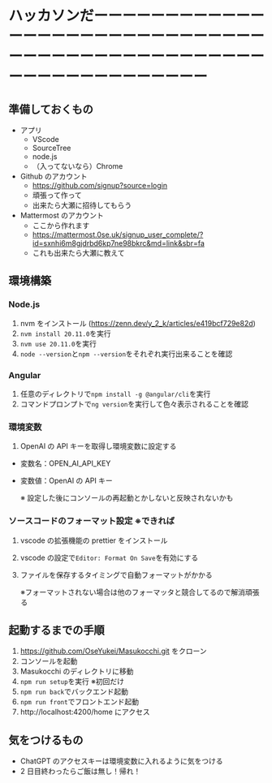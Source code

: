 # ハッカソンだーーーーーーーーーーーーーーーーーーーーーーーーーーーーーーーーーーーーーーーーーーーーーーーーーーーーーーーーーーーーーー

## 準備しておくもの

- アプリ
  - VScode
  - SourceTree
  - node.js
  - （入ってないなら）Chrome
- Github のアカウント
  - https://github.com/signup?source=login
  - 頑張って作って
  - 出来たら大瀬に招待してもらう
- Mattermost のアカウント
  - ここから作れます
  - https://mattermost.0se.uk/signup_user_complete/?id=sxnhi6m8gjdrbd6kp7ne98bkrc&md=link&sbr=fa
  - これも出来たら大瀬に教えて

## 環境構築

### Node.js

1. nvm をインストール (https://zenn.dev/y_2_k/articles/e419bcf729e82d)
2. `nvm install 20.11.0`を実行
3. `nvm use 20.11.0`を実行
4. `node --version`と`npm --version`をそれぞれ実行出来ることを確認

### Angular

1. 任意のディレクトリで`npm install -g @angular/cli`を実行
2. コマンドプロンプトで`ng version`を実行して色々表示されることを確認

### 環境変数

1. OpenAI の API キーを取得し環境変数に設定する

- 変数名：OPEN_AI_API_KEY
- 変数値：OpenAI の API キー

  ※ 設定した後にコンソールの再起動とかしないと反映されないかも

### ソースコードのフォーマット設定 ※できれば

1. vscode の拡張機能の prettier をインストール
2. vscode の設定で`Editor: Format On Save`を有効にする
3. ファイルを保存するタイミングで自動フォーマットがかかる

   ※フォーマットされない場合は他のフォーマッタと競合してるので解消頑張る

## 起動するまでの手順

1. https://github.com/OseYukei/Masukocchi.git をクローン
2. コンソールを起動
3. Masukocchi のディレクトリに移動
4. `npm run setup`を実行 ※初回だけ
5. `npm run back`でバックエンド起動
6. `npm run front`でフロントエンド起動
7. http://localhost:4200/home にアクセス

## 気をつけるもの

- ChatGPT のアクセスキーは環境変数に入れるように気をつける
- 2 日目終わったらご飯は無し！帰れ！
